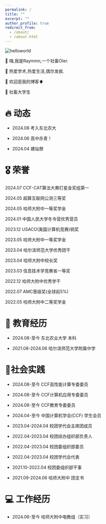 ```yaml
---
permalink: /
title: ""
excerpt: ""
author_profile: true
redirect_from: 
  - /about/
  - /about.html
---
```


<!-- {% if site.google_scholar_stats_use_cdn %}
{% assign gsDataBaseUrl = "https://cdn.jsdelivr.net/gh/" | append: site.repository | append: "@" %}
{% else %}
{% assign gsDataBaseUrl = "https://raw.githubusercontent.com/" | append: site.repository | append: "/" %}
{% endif %}
{% assign url = gsDataBaseUrl | append: "google-scholar-stats/gs_data_shieldsio.json" %} -->

<span class='anchor' id='about-me'></span>

![![helloworld](https://raw.githubusercontent.com/Rayminn/img/main/helloworld.svg)](http://cdn.jsdelivr.net/gh/Rayminn/img/helloworld.svg)

👋 嗨,我是Rayminn,一个社畜OIer.

🎯 热爱学术,热爱生活,偶尔发疯.

🧐 欢迎逛我的博客⬆

🚩 社畜大学生


<span class='anchor' id='dong-tai'></span>

# 🔥 动态

- 2024.08 考入东北农大

- 2024.06 高中杀青！

- 2024.04 建站祭

<span class='anchor' id='rong-yu'></span>

# 🎖 荣誉

2024.07 CCF-CAT算法大赛打星金奖组第一

2024.05 超算互联网公测三等奖

2024.05 哈师大附中一等奖学金

2024.01 中国人民大学冬令营优秀营员

2023.12 USACO(美国计算机竞赛)铜奖

2023.05 哈师大附中一等奖学金

2023.04 哈尔滨师范大学优秀团干

2023.04 哈师大附中校长奖

2023.03 信息技术学竞赛省一等奖

2022.12 哈师大附中优秀学干

2022.07 AMC晋级奖(全球前$5\%$)

2022.05 哈师大附中二等奖学金

<span class='anchor' id='jiao-yu'></span>

# 📖 教育经历

- 2024.08-至今 东北农业大学 本科

- 2021.08-2024.06 哈尔滨师范大学附属中学

<span class='anchor' id='shi-jian'></span>

# 🔰社会实践

- 2024.08-至今 CCF高性能计算专委委员

- 2024.08-至今 CCF计算机应用专委委员

- 2024.08-至今 CCF教育专委委员

- 2024.04-至今 中国计算机学会(CCF) 学生会员

- 2023.04-2024.04 校团学代会主席团成员

- 2022.04-2023.04 校团综办组织部负责人

- 2022.04-2023.04 校团委组织部委员

- 2022.04-2023.04 校团学代会代表

- 2021.10-2022.04 校团委组织部干事

- 2021.09-2024.06 哈师大附中 团支书

<span class='anchor' id='gong-zuo'></span>

# 💻 工作经历

- 2024.06-至今 哈师大附中电教组（实习）
